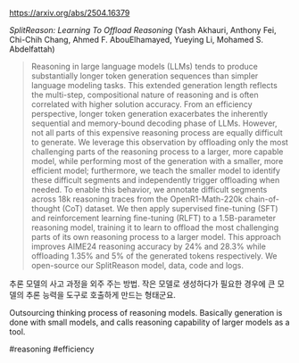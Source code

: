 https://arxiv.org/abs/2504.16379

*SplitReason: Learning To Offload Reasoning* (Yash Akhauri, Anthony Fei, Chi-Chih Chang, Ahmed F. AbouElhamayed, Yueying Li, Mohamed S. Abdelfattah)

> Reasoning in large language models (LLMs) tends to produce substantially longer token generation sequences than simpler language modeling tasks. This extended generation length reflects the multi-step, compositional nature of reasoning and is often correlated with higher solution accuracy. From an efficiency perspective, longer token generation exacerbates the inherently sequential and memory-bound decoding phase of LLMs. However, not all parts of this expensive reasoning process are equally difficult to generate. We leverage this observation by offloading only the most challenging parts of the reasoning process to a larger, more capable model, while performing most of the generation with a smaller, more efficient model; furthermore, we teach the smaller model to identify these difficult segments and independently trigger offloading when needed. To enable this behavior, we annotate difficult segments across 18k reasoning traces from the OpenR1-Math-220k chain-of-thought (CoT) dataset. We then apply supervised fine-tuning (SFT) and reinforcement learning fine-tuning (RLFT) to a 1.5B-parameter reasoning model, training it to learn to offload the most challenging parts of its own reasoning process to a larger model. This approach improves AIME24 reasoning accuracy by 24% and 28.3% while offloading 1.35% and 5% of the generated tokens respectively. We open-source our SplitReason model, data, code and logs.

추론 모델의 사고 과정을 외주 주는 방법. 작은 모델로 생성하다가 필요한 경우에 큰 모델의 추론 능력을 도구로 호출하게 만드는 형태군요.

<english>
Outsourcing thinking process of reasoning models. Basically generation is done with small models, and calls reasoning capability of larger models as a tool.
</english>

#reasoning #efficiency 